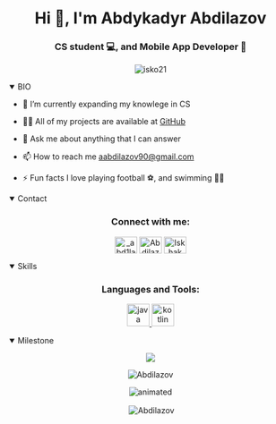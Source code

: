 <h1 align="center">Hi 👋, I'm Abdykadyr Abdilazov</h1>
<h3 align="center">CS student 💻, and Mobile App Developer 📱</h3>
<p align="center"> <img src="https://komarev.com/ghpvc/?username=abd1lazov&label=Profile%20views&color=0e75b6&style=flat" alt="isko21" /> </p>

<details open>
<summary>BIO</summary>

- 🔭 I’m currently expanding my knowlege in CS 

- 👨‍💻 All of my projects are available at [GitHub](https://github.com/Isko21)

- 💬 Ask me about anything that I can answer

- 📫 How to reach me aabdilazov90@gmail.com

- ⚡️ Fun facts I love playing football ⚽️, and swimming 🏊‍♂️


</details>
 
<details open>
<summary>Contact</summary>
<h3 align="center">Connect with me:</h3>
<p align="center">
<a href="https://instagram.com/_abd1lazov" target="blank"><img align="center" src="https://raw.githubusercontent.com/rahuldkjain/github-profile-readme-generator/master/src/images/icons/Social/instagram.svg" alt="_abd1lazov" height="30" width="40" /></a>
<a href="https://t.me/MRX_111" target="blank"><img align="center" src="https://cdn-icons-png.flaticon.com/512/5968/5968804.png" alt="Abdilazov" height="30" width="40" /></a>
<a href="https://www.linkedin.com/in/abdilazov-abdykadyr-363059254/" target="blank"><img align="center" src="https://raw.githubusercontent.com/rahuldkjain/github-profile-readme-generator/master/src/images/icons/Social/linked-in-alt.svg" alt="Iskhak Suranov" height="30" width="40" /></a>

</details>

<details open>
<summary>Skills</summary>
<h3 align="center">Languages and Tools:</h3>
<p align="center"> 
<a href="https://www.java.com/en/" target="_blank"> <img src="https://cdn-icons-png.flaticon.com/512/226/226777.png" alt="java" width="40" height="40"/> </a>
<a href="https://kotlinlang.org/" target="_blank"> <img src="https://upload.wikimedia.org/wikipedia/commons/0/06/Kotlin_Icon.svg" alt="kotlin" width="40" height="40"/> </a>
</p>
</details>
  
<details open>
<summary>Milestone</summary>
<p align="center"><img src="https://leetcard.jacoblin.cool/isko21?animation=true"></p>
<p align="center"><img align="center" src="https://github-readme-stats.vercel.app/api/top-langs?username=abd1lazov&show_icons=true&locale=en&layout=compact" alt="Abdilazov" /></p>

<p align="center">
  <img src="https://github-readme-stats.vercel.app/api?username=abd1lazov&show_icons=true&hide_border=true" alt="animated" />
</p>

<p align="center">&nbsp;<img align="center" src="https://github-readme-streak-stats.herokuapp.com/?user=abd1lazov&" alt="Abdilazov" /></p>

</details>
